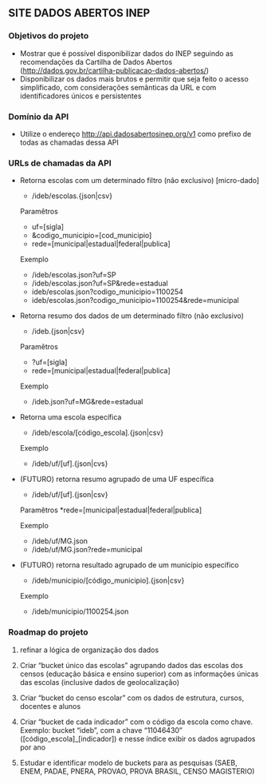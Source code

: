 
## **SITE DADOS ABERTOS INEP**

### Objetivos do projeto
* Mostrar que é possível disponibilizar dados do INEP seguindo as recomendações da Cartilha de Dados Abertos (http://dados.gov.br/cartilha-publicacao-dados-abertos/)
* Disponibilizar os dados mais brutos e permitir que seja feito o acesso simplificado, com considerações semânticas da URL e com identificadores únicos e persistentes

### Domínio da API

* Utilize o endereço http://api.dadosabertosinep.org/v1 como prefixo de todas as chamadas dessa API


### URLs de chamadas da API

* Retorna escolas com um determinado filtro (não exclusivo) [micro-dado]
  * /ideb/escolas.{json|csv}
   
   Paramêtros
    * uf=[sigla]
    * &codigo_municipio=[cod_municipio]
    * rede=[municipal|estadual|federal|publica]
   
   Exemplo
    * /ideb/escolas.json?uf=SP 
    * /ideb/escolas.json?uf=SP&rede=estadual
    * ideb/escolas.json?codigo_municipio=1100254
    * ideb/escolas.json?codigo_municipio=1100254&rede=municipal

* Retorna resumo dos dados de um determinado filtro (não exclusivo)
    * /ideb.{json|csv}
  
   Paramêtros
    * ?uf=[sigla]
    * rede=[municipal|estadual|federal|publica]
  
   Exemplo
    * /ideb.json?uf=MG&rede=estadual

* Retorna uma escola específica
  * /ideb/escola/[código_escola].{json|csv}
  
   Exemplo
    * /ideb/uf/[uf].{json|cvs}  

* (FUTURO) retorna resumo agrupado de uma UF específica
  * /ideb/uf/[uf].{json|csv}
  
   Paramêtros
    *rede=[municipal|estadual|federal|publica]
  
   Exemplo
    * /ideb/uf/MG.json
    * /ideb/uf/MG.json?rede=municipal

* (FUTURO) retorna resultado agrupado de um município específico
  * /ideb/municipio/[código_municipio].{json|csv}
     
   Exemplo
    * /ideb/municipio/1100254.json

### Roadmap do projeto

1. refinar a lógica de organização dos dados

  1. Criar “bucket único das escolas” agrupando dados das escolas dos censos (educação básica e ensino superior) com as informações únicas das escolas (inclusive dados de geolocalização)
  1. Criar “bucket do censo escolar” com os dados de estrutura, cursos, docentes e alunos
  1. Criar “bucket de cada indicador” com o código da escola como chave. Exemplo: bucket “ideb”, com a chave “11046430” ([código_escola]_[indicador]) e nesse índice exibir os dados agrupados por ano
  1. Estudar e identificar modelo de buckets para as pesquisas (SAEB, ENEM, PADAE, PNERA, PROVAO, PROVA BRASIL, CENSO MAGISTERIO)
